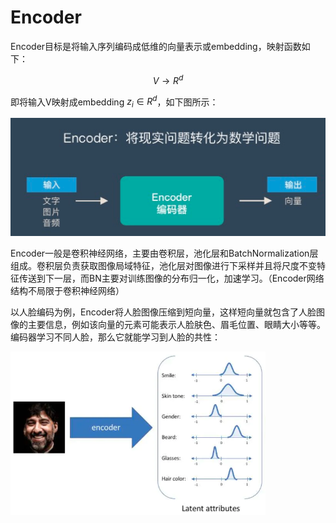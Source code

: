 # Encoder

Encoder目标是将输入序列编码成低维的向量表示或embedding，映射函数如下：

$$\begin{equation}V\to R^{d}\end{equation}                                              \tag{1}$$

即将输入V映射成embedding $z_i\in R^{d}$，如下图所示：

![](../../../images/generative_adversarial_network/encoder_decoder/encoder-1.png)



Encoder一般是卷积神经网络，主要由卷积层，池化层和BatchNormalization层组成。卷积层负责获取图像局域特征，池化层对图像进行下采样并且将尺度不变特征传送到下一层，而BN主要对训练图像的分布归一化，加速学习。（Encoder网络结构不局限于卷积神经网络）

以人脸编码为例，Encoder将人脸图像压缩到短向量，这样短向量就包含了人脸图像的主要信息，例如该向量的元素可能表示人脸肤色、眉毛位置、眼睛大小等等。编码器学习不同人脸，那么它就能学习到人脸的共性：

![](../../../images/generative_adversarial_network/encoder_decoder/face-encoder.png)
